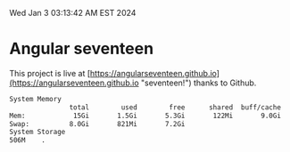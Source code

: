 Wed Jan  3 03:13:42 AM EST 2024

# Angular seventeen


This project is live at [https://angularseventeen.github.io](https://angularseventeen.github.io "seventeen!") thanks to Github.

```bash
System Memory
               total        used        free      shared  buff/cache   available
Mem:            15Gi       1.5Gi       5.3Gi       122Mi       9.0Gi        13Gi
Swap:          8.0Gi       821Mi       7.2Gi
System Storage
506M	.

